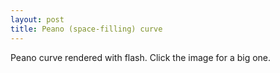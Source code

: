 ```yaml
---
layout: post
title: Peano (space-filling) curve
---
```


Peano curve rendered with flash.
Click the image for a big one.
